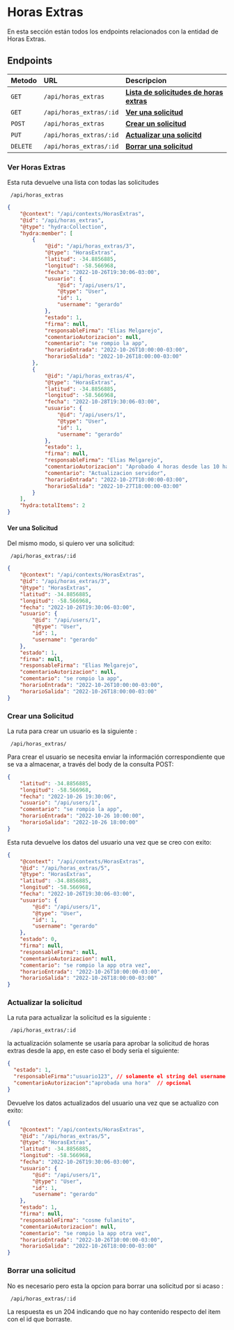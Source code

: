 # Horas Extras

En esta sección están todos los endpoints relacionados con la entidad de Horas Extras.

<!-- > Para estas rutas y las demas relacionadas a las otras entidades
> es necesario **agregar a cada ruta el token de autenticación** que se 
> obtiene **cuando se inicia sesión** en el sistema.

```json title='Token de autenticación'
    
'BearerToken':{
    eyJhbGciOiJIUzI1NiIsInR5cCI6IkpXVCJ9.eyJpZCI6MywiaWF0IjoxNzA3MjQ5NjQ1LCJleHAiOjE3MDk4NDE2NDV9.hb4omt4-Gcq8QZAFY4RyGK8neR01HCTZXGE6LjMI77w
}
    
``` -->

## Endpoints

| Metodo   | URL                 | Descripcion                       |
| :------- | :------------------ | :-------------------------------- |
| `GET`    | `/api/horas_extras`        | [**Lista de solicitudes de horas extras**](#ver-usuarios)     |
| `GET`    | `/api/horas_extras/:id`    | [**Ver una solicitud**](#ver-un-usuario-específico)                |
| `POST`   | `/api/horas_extras`        | [**Crear un solicitud**](#crear-un-usuario)              |
| `PUT`    | `/api/horas_extras/:id`    | [**Actualizar una solicitd**](#actualizar-un-usuario)     |
| `DELETE` | `/api/horas_extras/:id`    | [**Borrar una solicitud**](#borrar-un-usuario)     |

### Ver Horas Extras

Esta ruta devuelve una lista con todas las solicitudes

```http title="GET"
 /api/horas_extras
```
<!-- ```http title='Ruta en desarrollo'
 http://localhost:1337/api/users
``` -->

```json title='Respuesta'
{
    "@context": "/api/contexts/HorasExtras",
    "@id": "/api/horas_extras",
    "@type": "hydra:Collection",
    "hydra:member": [
        {
            "@id": "/api/horas_extras/3",
            "@type": "HorasExtras",
            "latitud": -34.8856885,
            "longitud": -58.566968,
            "fecha": "2022-10-26T19:30:06-03:00",
            "usuario": {
                "@id": "/api/users/1",
                "@type": "User",
                "id": 1,
                "username": "gerardo"
            },
            "estado": 1,
            "firma": null,
            "responsableFirma": "Elias Melgarejo",
            "comentarioAutorizacion": null,
            "comentario": "se rompio la app",
            "horarioEntrada": "2022-10-26T10:00:00-03:00",
            "horarioSalida": "2022-10-26T18:00:00-03:00"
        },
        {
            "@id": "/api/horas_extras/4",
            "@type": "HorasExtras",
            "latitud": -34.8856885,
            "longitud": -58.566968,
            "fecha": "2022-10-28T19:30:06-03:00",
            "usuario": {
                "@id": "/api/users/1",
                "@type": "User",
                "id": 1,
                "username": "gerardo"
            },
            "estado": 1,
            "firma": null,
            "responsableFirma": "Elias Melgarejo",
            "comentarioAutorizacion": "Aprobado 4 horas desde las 10 hasta las 14",
            "comentario": "Actualizacion servidor",
            "horarioEntrada": "2022-10-27T10:00:00-03:00",
            "horarioSalida": "2022-10-27T18:00:00-03:00"
        }
    ],
    "hydra:totalItems": 2
}
```

#### Ver una Solicitud

Del mismo modo, si quiero ver una solicitud:  

```http title="GET"
 /api/horas_extras/:id
```

```json title=' respuesta'
{
    "@context": "/api/contexts/HorasExtras",
    "@id": "/api/horas_extras/3",
    "@type": "HorasExtras",
    "latitud": -34.8856885,
    "longitud": -58.566968,
    "fecha": "2022-10-26T19:30:06-03:00",
    "usuario": {
        "@id": "/api/users/1",
        "@type": "User",
        "id": 1,
        "username": "gerardo"
    },
    "estado": 1,
    "firma": null,
    "responsableFirma": "Elias Melgarejo",
    "comentarioAutorizacion": null,
    "comentario": "se rompio la app",
    "horarioEntrada": "2022-10-26T10:00:00-03:00",
    "horarioSalida": "2022-10-26T18:00:00-03:00"
}
```

### Crear una Solicitud

La ruta para crear un usuario es la siguiente :

```http title="POST"
 /api/horas_extras/
```

Para crear el usuario se necesita enviar la información correspondiente que se va a almacenar, a través del body de la consulta POST:

``` json title='body'
{
    "latitud": -34.8856885,
    "longitud": -58.566968,
    "fecha": "2022-10-26 19:30:06",
    "usuario": "/api/users/1",
    "comentario": "se rompio la app",
    "horarioEntrada": "2022-10-26 10:00:00",
    "horarioSalida": "2022-10-26 18:00:00"
}
```

Esta ruta devuelve los datos del usuario una vez que se creo con exito:
``` json title='Respuesta'
{
    "@context": "/api/contexts/HorasExtras",
    "@id": "/api/horas_extras/5",
    "@type": "HorasExtras",
    "latitud": -34.8856885,
    "longitud": -58.566968,
    "fecha": "2022-10-26T19:30:06-03:00",
    "usuario": {
        "@id": "/api/users/1",
        "@type": "User",
        "id": 1,
        "username": "gerardo"
    },
    "estado": 0,
    "firma": null,
    "responsableFirma": null,
    "comentarioAutorizacion": null,
    "comentario": "se rompio la app otra vez",
    "horarioEntrada": "2022-10-26T10:00:00-03:00",
    "horarioSalida": "2022-10-26T18:00:00-03:00"
}
```


### Actualizar la solicitud

La ruta para actualizar la solicitud es la siguiente :

```http title="PUT"
 /api/horas_extras/:id
```

la actualización solamente se usaría para aprobar la solicitud de horas extras desde la app, en este caso el body sería el siguiente:
```json title='body'
{
  "estado": 1,
  "responsableFirma":"usuario123", // solamente el string del username del usuario
  "comentarioAutorizacion":"aprobada una hora"  // opcional
}
```

Devuelve los datos actualizados del usuario una vez que se actualizo con exito:
``` json title='Respuesta'
{
    "@context": "/api/contexts/HorasExtras",
    "@id": "/api/horas_extras/5",
    "@type": "HorasExtras",
    "latitud": -34.8856885,
    "longitud": -58.566968,
    "fecha": "2022-10-26T19:30:06-03:00",
    "usuario": {
        "@id": "/api/users/1",
        "@type": "User",
        "id": 1,
        "username": "gerardo"
    },
    "estado": 1,
    "firma": null,
    "responsableFirma": "cosme fulanito",
    "comentarioAutorizacion": null,
    "comentario": "se rompio la app otra vez",
    "horarioEntrada": "2022-10-26T10:00:00-03:00",
    "horarioSalida": "2022-10-26T18:00:00-03:00"
}
```

### Borrar una solicitud

No es necesario pero esta la opcion para borrar una solicitud por si acaso :

```http title="DELETE"
 /api/horas_extras/:id
```

La respuesta es un 204 indicando que no hay contenido respecto del item con el id que borraste.